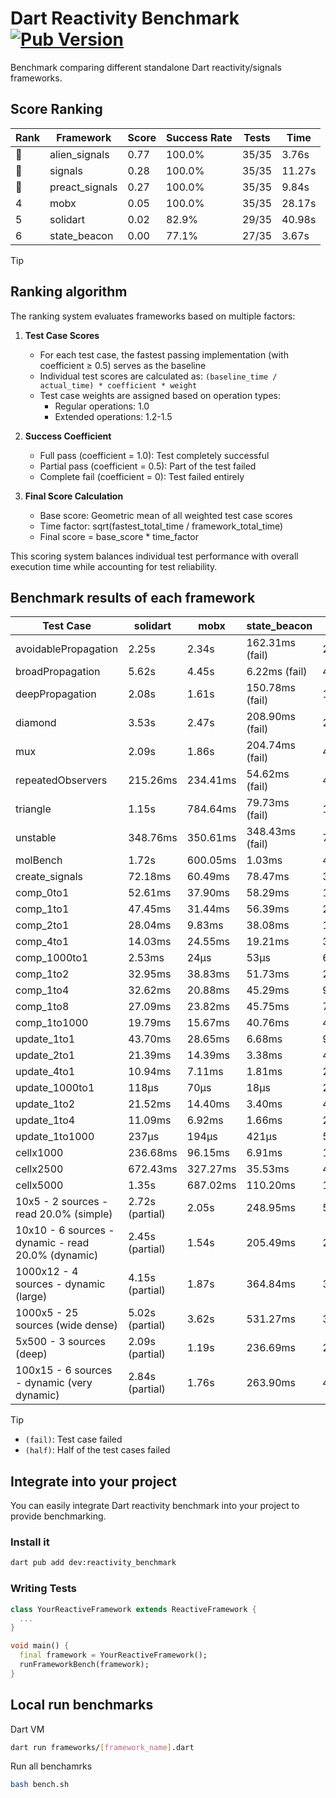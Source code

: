 # Dart Reactivity Benchmark [![Pub Version](https://img.shields.io/pub/v/reactivity_benchmark)](https://pub.dev/packages/reactivity_benchmark)

Benchmark comparing different standalone Dart reactivity/signals frameworks.

## Score Ranking

<!-- ranking start -->
| Rank | Framework | Score | Success Rate | Tests | Time |
|------|-----------|-------|--------------|-------|------|
| 🥇 | alien_signals | 0.77 | 100.0% | 35/35 | 3.76s |
| 🥈 | signals | 0.28 | 100.0% | 35/35 | 11.27s |
| 🥉 | preact_signals | 0.27 | 100.0% | 35/35 | 9.84s |
| 4 | mobx | 0.05 | 100.0% | 35/35 | 28.17s |
| 5 | solidart | 0.02 | 82.9% | 29/35 | 40.98s |
| 6 | state_beacon | 0.00 | 77.1% | 27/35 | 3.67s |

<!-- ranking end -->

> [!TIP]
> ## Ranking algorithm
>
> The ranking system evaluates frameworks based on multiple factors:
>
> 1. **Test Case Scores**
>    - For each test case, the fastest passing implementation (with coefficient ≥ 0.5) serves as the baseline
>    - Individual test scores are calculated as: `(baseline_time / actual_time) * coefficient * weight`
>    - Test case weights are assigned based on operation types:
>      - Regular operations: 1.0
>      - Extended operations: 1.2-1.5
>
> 2. **Success Coefficient**
>    - Full pass (coefficient = 1.0): Test completely successful
>    - Partial pass (coefficient = 0.5): Part of the test failed
>    - Complete fail (coefficient = 0): Test failed entirely
>
> 3. **Final Score Calculation**
>    - Base score: Geometric mean of all weighted test case scores
>    - Time factor: sqrt(fastest_total_time / framework_total_time)
>    - Final score = base_score * time_factor
>
> This scoring system balances individual test performance with overall execution time while accounting for test reliability.

## Benchmark results of each framework

<!-- test-case start -->
| Test Case | solidart | mobx | state_beacon | signals | alien_signals | preact_signals |
|---|---|---|---|---|---|---|
| avoidablePropagation | 2.25s | 2.34s | 162.31ms (fail) | 208.49ms | 189.24ms | 209.18ms |
| broadPropagation | 5.62s | 4.45s | 6.22ms (fail) | 461.13ms | 357.05ms | 453.94ms |
| deepPropagation | 2.08s | 1.61s | 150.78ms (fail) | 180.95ms | 127.65ms | 175.80ms |
| diamond | 3.53s | 2.47s | 208.90ms (fail) | 286.62ms | 239.20ms | 275.93ms |
| mux | 2.09s | 1.86s | 204.74ms (fail) | 434.14ms | 384.96ms | 392.86ms |
| repeatedObservers | 215.26ms | 234.41ms | 54.62ms (fail) | 44.84ms | 43.89ms | 41.26ms |
| triangle | 1.15s | 784.64ms | 79.73ms (fail) | 100.91ms | 87.34ms | 100.47ms |
| unstable | 348.76ms | 350.61ms | 348.43ms (fail) | 78.25ms | 60.55ms | 67.45ms |
| molBench | 1.72s | 600.05ms | 1.03ms | 493.11ms | 485.05ms | 489.51ms |
| create_signals | 72.18ms | 60.49ms | 78.47ms | 32.69ms | 22.73ms | 5.67ms |
| comp_0to1 | 52.61ms | 37.90ms | 58.29ms | 12.60ms | 5.49ms | 19.79ms |
| comp_1to1 | 47.45ms | 31.44ms | 56.39ms | 26.00ms | 10.34ms | 21.37ms |
| comp_2to1 | 28.04ms | 9.83ms | 38.08ms | 10.23ms | 4.42ms | 16.23ms |
| comp_4to1 | 14.03ms | 24.55ms | 19.21ms | 3.03ms | 7.89ms | 11.50ms |
| comp_1000to1 | 2.53ms | 24μs | 53μs | 6μs | 5μs | 6μs |
| comp_1to2 | 32.95ms | 38.83ms | 51.73ms | 24.90ms | 15.27ms | 32.00ms |
| comp_1to4 | 32.62ms | 20.88ms | 45.29ms | 9.54ms | 9.85ms | 32.23ms |
| comp_1to8 | 27.09ms | 23.82ms | 45.75ms | 7.63ms | 4.26ms | 7.62ms |
| comp_1to1000 | 19.79ms | 15.67ms | 40.76ms | 4.92ms | 3.87ms | 6.36ms |
| update_1to1 | 43.70ms | 28.65ms | 6.68ms | 9.36ms | 4.41ms | 8.78ms |
| update_2to1 | 21.39ms | 14.39ms | 3.38ms | 4.77ms | 2.71ms | 4.38ms |
| update_4to1 | 10.94ms | 7.11ms | 1.81ms | 2.33ms | 1.27ms | 2.27ms |
| update_1000to1 | 118μs | 70μs | 18μs | 23μs | 13μs | 21μs |
| update_1to2 | 21.52ms | 14.40ms | 3.40ms | 4.74ms | 2.58ms | 4.37ms |
| update_1to4 | 11.09ms | 6.92ms | 1.66ms | 2.33ms | 1.37ms | 2.25ms |
| update_1to1000 | 237μs | 194μs | 421μs | 50μs | 46μs | 862μs |
| cellx1000 | 236.68ms | 96.15ms | 6.91ms | 10.24ms | 7.68ms | 10.19ms |
| cellx2500 | 672.43ms | 327.27ms | 35.53ms | 44.98ms | 27.11ms | 34.76ms |
| cellx5000 | 1.35s | 687.02ms | 110.20ms | 111.35ms | 62.77ms | 108.57ms |
| 10x5 - 2 sources - read 20.0% (simple) | 2.72s (partial) | 2.05s | 248.95ms | 512.40ms | 237.49ms | 431.49ms |
| 10x10 - 6 sources - dynamic - read 20.0% (dynamic) | 2.45s (partial) | 1.54s | 205.49ms | 280.45ms | 183.82ms | 272.77ms |
| 1000x12 - 4 sources - dynamic (large) | 4.15s (partial) | 1.87s | 364.84ms | 3.70s | 293.97ms | 3.38s |
| 1000x5 - 25 sources (wide dense) | 5.02s (partial) | 3.62s | 531.27ms | 3.46s | 414.37ms | 2.55s |
| 5x500 - 3 sources (deep) | 2.09s (partial) | 1.19s | 236.69ms | 234.19ms | 203.12ms | 231.31ms |
| 100x15 - 6 sources - dynamic (very dynamic) | 2.84s (partial) | 1.76s | 263.90ms | 481.38ms | 262.10ms | 446.83ms |

<!-- test-case end -->

> [!TIP]
> - `(fail)`: Test case failed
> - `(half)`: Half of the test cases failed

## Integrate into your project

You can easily integrate Dart reactivity benchmark into your project to provide benchmarking.

### Install it

```bash
dart pub add dev:reactivity_benchmark
```

### Writing Tests

```dart
class YourReactiveFramework extends ReactiveFramework {
  ...
}

void main() {
  final framework = YourReactiveFramework();
  runFrameworkBench(framework);
}
```

## Local run benchmarks

Dart VM
```bash
dart run frameworks/[framework_name].dart
```

Run all benchamrks
```bash
bash bench.sh
```
